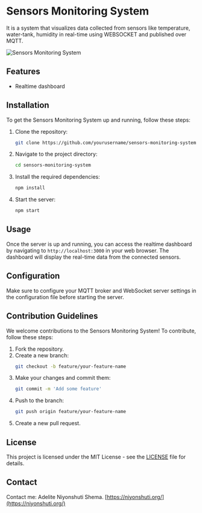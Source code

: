 # Sensors Monitoring System

It is a system that visualizes data collected from sensors like temperature, water-tank, humidity 
in real-time using WEBSOCKET and published over MQTT.

![Sensors Monitoring System](https://i.ibb.co/K0wD70Q/ezgif-2-73a3e2a9b9.gif)


## Features

- Realtime dashboard

## Installation

To get the Sensors Monitoring System up and running, follow these steps:

1. Clone the repository:
    ```sh
    git clone https://github.com/yourusername/sensors-monitoring-system.git
    ```
2. Navigate to the project directory:
    ```sh
    cd sensors-monitoring-system
    ```
3. Install the required dependencies:
    ```sh
    npm install
    ```
4. Start the server:
    ```sh
    npm start
    ```

## Usage

Once the server is up and running, you can access the realtime dashboard by navigating to `http://localhost:3000` in your web browser. The dashboard will display the real-time data from the connected sensors.

## Configuration

Make sure to configure your MQTT broker and WebSocket server settings in the configuration file before starting the server.

## Contribution Guidelines

We welcome contributions to the Sensors Monitoring System! To contribute, follow these steps:

1. Fork the repository.
2. Create a new branch:
    ```sh
    git checkout -b feature/your-feature-name
    ```
3. Make your changes and commit them:
    ```sh
    git commit -m 'Add some feature'
    ```
4. Push to the branch:
    ```sh
    git push origin feature/your-feature-name
    ```
5. Create a new pull request.

## License

This project is licensed under the MIT License - see the [LICENSE](LICENSE) file for details.

## Contact

Contact me:  Adelite Niyonshuti Shema. [https://niyonshuti.org/](https://niyonshuti.org/)

